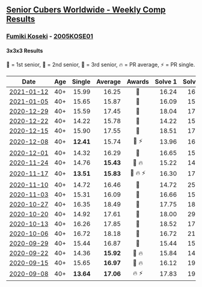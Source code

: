 <style>table {white-space: nowrap;}</style>

## [Senior Cubers Worldwide - Weekly Comp Results](/scw-comp/results/)
### [Fumiki Koseki](README.md) - [2005KOSE01](https://www.worldcubeassociation.org/persons/2005KOSE01?event=333)
#### 3x3x3 Results

<span style="white-space: nowrap;">🥇 = 1st senior</span>, <span style="white-space: nowrap;">🥈 = 2nd senior</span>, <span style="white-space: nowrap;">🥉 = 3rd senior</span>, <span style="white-space: nowrap;">🔥 = PR average</span>, <span style="white-space: nowrap;">⚡ = PR single</span>.

| Date | Age | Single | Average | Awards | Solve 1 | Solve 2 | Solve 3 | Solve 4 | Solve 5 | Video |
| :--: | :--: | --: | --: | :--: | --: | --: | --: | --: | --: | :-- |
| [2021-01-12](../../results/2021-01-12/333.md) | 40+ | 15.99 | 16.25 | 🥉 | 16.24 | 16.32 | 15.99 | 19.55 | 16.19 | [Desktop](https://www.facebook.com/events/154842819532367/permalink/157684892581493) / [Mobile](https://m.facebook.com/events/154842819532367?view=permalink&id=157684892581493) |
| [2021-01-05](../../results/2021-01-05/333.md) | 40+ | 15.65 | 15.87 | 🥈 | 16.09 | 15.65 | 16.31 | 15.69 | 15.84 | [Desktop](https://www.facebook.com/events/237822631087555/permalink/242177937318691) / [Mobile](https://m.facebook.com/events/237822631087555?view=permalink&id=242177937318691) |
| [2020-12-29](../../results/2020-12-29/333.md) | 40+ | 15.59 | 17.45 | 🥈 | 18.04 | 17.55 | 15.59 | 16.75 | 19.23 | [Desktop](https://www.facebook.com/events/807437066779451/permalink/811243109732180) / [Mobile](https://m.facebook.com/events/807437066779451?view=permalink&id=811243109732180) |
| [2020-12-22](../../results/2020-12-22/333.md) | 40+ | 14.22 | 15.78 | 🥈 | 14.22 | 15.69 | 18.82 | 16.16 | 15.49 | [Desktop](https://www.facebook.com/events/758481858355136/permalink/762137537989568) / [Mobile](https://m.facebook.com/events/758481858355136?view=permalink&id=762137537989568) |
| [2020-12-15](../../results/2020-12-15/333.md) | 40+ | 15.90 | 17.55 | 🥈 | 18.51 | 17.56 | 16.59 | 15.90 | 19.55 | [Desktop](https://www.facebook.com/events/804969103386330/permalink/808502493032991) / [Mobile](https://m.facebook.com/events/804969103386330?view=permalink&id=808502493032991) |
| [2020-12-08](../../results/2020-12-08/333.md) | 40+ | **12.41** | 15.74 | 🥈 ⚡ | 13.96 | 16.56 | 18.07 | **12.41** | 16.69 | [Desktop](https://www.facebook.com/events/1026387727837469/permalink/1030554914087417) / [Mobile](https://m.facebook.com/events/1026387727837469?view=permalink&id=1030554914087417) |
| [2020-12-01](../../results/2020-12-01/333.md) | 40+ | 14.32 | 16.29 | 🥈 | 16.65 | 15.93 | 14.32 | 16.93 | 16.30 | [Desktop](https://www.facebook.com/events/456949201957439/permalink/461345198184506) / [Mobile](https://m.facebook.com/events/456949201957439?view=permalink&id=461345198184506) |
| [2020-11-24](../../results/2020-11-24/333.md) | 40+ | 14.76 | **15.43** | 🥈 🔥 | 15.22 | 14.76 | 15.00 | 16.07 | 17.83 | [Desktop](https://www.facebook.com/events/418254925863499/permalink/422550432100615) / [Mobile](https://m.facebook.com/events/418254925863499?view=permalink&id=422550432100615) |
| [2020-11-17](../../results/2020-11-17/333.md) | 40+ | **13.51** | **15.83** | 🥈 🔥 ⚡ | 16.30 | 17.21 | 15.61 | **13.51** | 15.59 | [Desktop](https://www.facebook.com/events/770207250227350/permalink/773964236518318) / [Mobile](https://m.facebook.com/events/770207250227350?view=permalink&id=773964236518318) |
| [2020-11-10](../../results/2020-11-10/333.md) | 40+ | 14.72 | 16.46 | 🥈 | 14.72 | 25.63 | 15.95 | 16.58 | 16.85 | [Desktop](https://www.facebook.com/events/355672432175632/permalink/359811581761717) / [Mobile](https://m.facebook.com/events/355672432175632?view=permalink&id=359811581761717) |
| [2020-11-03](../../results/2020-11-03/333.md) | 40+ | 15.31 | 16.09 | 🥈 | 16.66 | 15.31 | 16.31 | 16.41 | 15.56 | [Desktop](https://www.facebook.com/events/1239637256416110/permalink/1245601202486382) / [Mobile](https://m.facebook.com/events/1239637256416110?view=permalink&id=1245601202486382) |
| [2020-10-27](../../results/2020-10-27/333.md) | 40+ | 16.35 | 18.49 | 🥈 | 17.75 | 18.75 | 18.98 | 19.48 | 16.35 | [Desktop](https://www.facebook.com/events/814285582657691/permalink/817774362308813) / [Mobile](https://m.facebook.com/events/814285582657691?view=permalink&id=817774362308813) |
| [2020-10-20](../../results/2020-10-20/333.md) | 40+ | 14.92 | 17.61 | 🥉 | 18.00 | 29.38 | 18.69 | 14.92 | 16.15 | [Desktop](https://www.facebook.com/events/1017705805364611/permalink/1023559581445900) / [Mobile](https://m.facebook.com/events/1017705805364611?view=permalink&id=1023559581445900) |
| [2020-10-13](../../results/2020-10-13/333.md) | 40+ | 16.26 | 17.85 | 🥈 | 18.52 | 17.14 | 18.49 | 16.26 | 17.91 | [Desktop](https://www.facebook.com/events/2855876438029747/permalink/2863140157303375) / [Mobile](https://m.facebook.com/events/2855876438029747?view=permalink&id=2863140157303375) |
| [2020-10-06](../../results/2020-10-06/333.md) | 40+ | 16.72 | 18.18 | 🥈 | 16.72 | 21.82 | 16.72 | 20.18 | 17.64 | [Desktop](https://www.facebook.com/events/2645965315652815/permalink/2652048831711130) / [Mobile](https://m.facebook.com/events/2645965315652815?view=permalink&id=2652048831711130) |
| [2020-09-29](../../results/2020-09-29/333.md) | 40+ | 15.44 | 16.87 | 🥈 | 15.44 | 15.96 | 16.82 | 17.82 | 23.44 | [Desktop](https://www.facebook.com/events/1202263490156156/permalink/1207959096253262) / [Mobile](https://m.facebook.com/events/1202263490156156?view=permalink&id=1207959096253262) |
| [2020-09-22](../../results/2020-09-22/333.md) | 40+ | 14.36 | **15.92** | 🥈 🔥 | 15.84 | 14.36 | 20.30 | 15.42 | 16.49 | [Desktop](https://www.facebook.com/events/349197636276246/permalink/350478059481537) / [Mobile](https://m.facebook.com/events/349197636276246?view=permalink&id=350478059481537) |
| [2020-09-15](../../results/2020-09-15/333.md) | 40+ | 15.65 | **16.97** | 🥉 🔥 | 16.12 | 19.68 | 17.82 | 16.97 | 15.65 | [Desktop](https://www.facebook.com/events/3404368289613252/permalink/3417646524952095) / [Mobile](https://m.facebook.com/events/3404368289613252?view=permalink&id=3417646524952095) |
| [2020-09-08](../../results/2020-09-08/333.md) | 40+ | **13.64** | **17.06** | 🔥 ⚡ | 17.83 | 19.68 | **13.64** | 14.05 | 19.31 | [Desktop](https://www.facebook.com/events/660661614881054/permalink/662098204737395) / [Mobile](https://m.facebook.com/events/660661614881054?view=permalink&id=662098204737395) |


<!-- Global site tag (gtag.js) - Google Analytics -->
<script async src="https://www.googletagmanager.com/gtag/js?id=UA-86348435-3"></script>
<script>window.dataLayer = window.dataLayer || []; function gtag() {dataLayer.push(arguments);} gtag('js', new Date()); gtag('config', 'UA-86348435-3');</script>
